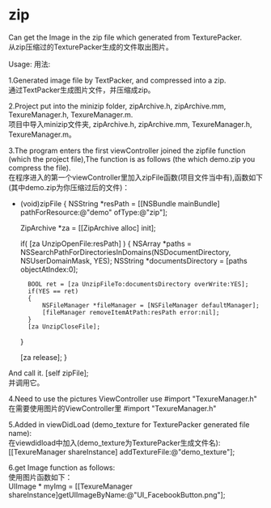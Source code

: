zip
===

Can get the Image in the zip file which generated from TexturePacker.<br />
从zip压缩过的TexturePacker生成的文件取出图片。

Usage:
用法:

1.Generated image file by TextPacker, and compressed into a zip.<br />
  通过TextPacker生成图片文件，并压缩成zip。

2.Project put into the minizip folder, zipArchive.h, zipArchive.mm, TexureManager.h, TexureManager.m.<br />
  项目中导入minizip文件夹, zipArchive.h, zipArchive.mm, TexureManager.h, TexureManager.m。

3.The program enters the first viewController joined the zipfile function (which the project file),The function is as follows (the which demo.zip you compress the file).<br />
  在程序进入的第一个viewController里加入zipFile函数(项目文件当中有),函数如下(其中demo.zip为你压缩过后的文件)：
- (void)zipFile
{
    NSString *resPath = [[NSBundle mainBundle] pathForResource:@"demo"
                                                        ofType:@"zip"];
    
    ZipArchive *za = [[ZipArchive alloc] init];
    
    if( [za UnzipOpenFile:resPath] ) 
    {
        NSArray *paths = NSSearchPathForDirectoriesInDomains(NSDocumentDirectory, NSUserDomainMask, YES);
        NSString *documentsDirectory = [paths objectAtIndex:0]; 
        
        BOOL ret = [za UnzipFileTo:documentsDirectory overWrite:YES];
        if(YES == ret)
        {
            NSFileManager *fileManager = [NSFileManager defaultManager];
            [fileManager removeItemAtPath:resPath error:nil];
        }
        [za UnzipCloseFile];
    }
    
    [za release];
}

And call it. [self zipFile];<br />
并调用它。

4.Need to use the pictures ViewController use #import "TexureManager.h"<br />
  在需要使用图片的ViewController里 #import "TexureManager.h"

5.Added in viewDidLoad (demo_texture for TexturePacker generated file name):<br />
  在viewdidload中加入(demo_texture为TexturePacker生成文件名):
[[TexureManager shareInstance] addTextureFile:@"demo_texture"];
    
6.get Image function as follows:<br />
  使用图片函数如下：<br />
 UIImage * myImg = [[TexureManager shareInstance]getUIImageByName:@"UI_FacebookButton.png"];